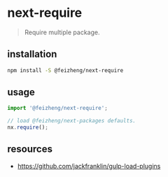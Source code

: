 # next-require
> Require multiple package.

## installation
```bash
npm install -S @feizheng/next-require
```

## usage
```js
import '@feizheng/next-require';

// load @feizheng/next-packages defaults.
nx.require();
```

## resources
- https://github.com/jackfranklin/gulp-load-plugins

